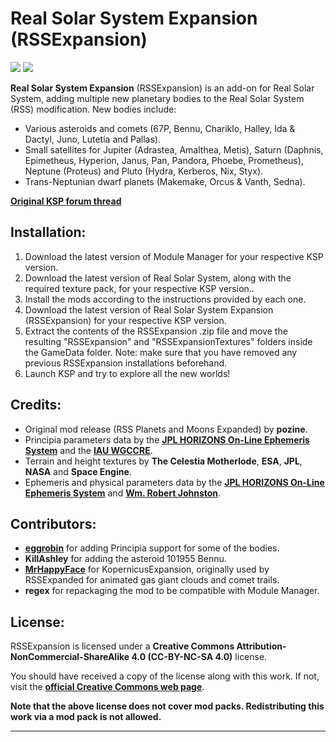 # Real Solar System Expansion (RSSExpansion)

![][RSSEX:shield-version]
![][RSSEX:shield-license]

**Real Solar System Expansion** (RSSExpansion) is an add-on for Real Solar System, adding multiple new planetary bodies to the Real Solar System (RSS) modification. New bodies include:

* Various asteroids and comets (67P, Bennu, Chariklo, Halley, Ida & Dactyl, Juno, Lutetia and Pallas).
* Small satellites for Jupiter (Adrastea, Amalthea, Metis), Saturn (Daphnis, Epimetheus, Hyperion, Janus, Pan, Pandora, Phoebe, Prometheus), Neptune (Proteus) and Pluto (Hydra, Kerberos, Nix, Styx).
* Trans-Neptunian dwarf planets (Makemake, Orcus & Vanth, Sedna).

**[Original KSP forum thread][RSSEX:original-forum-link]**

## Installation:

1. Download the latest version of Module Manager for your respective KSP version.
2. Download the latest version of Real Solar System, along with the required texture pack, for your respective KSP version..
3. Install the mods according to the instructions provided by each one.
4. Download the latest version of Real Solar System Expansion (RSSExpansion) for your respective KSP version.
5. Extract the contents of the RSSExpansion .zip file and move the resulting "RSSExpansion" and "RSSExpansionTextures" folders inside the GameData folder. Note: make sure that you have removed any previous RSSExpansion installations beforehand.
6. Launch KSP and try to explore all the new worlds!

## Credits:

* Original mod release (RSS Planets and Moons Expanded) by **pozine**.
* Principia parameters data by the **[JPL HORIZONS On-Line Ephemeris System][RSSEX:jpl-horizons-system-link]** and the **[IAU WGCCRE][RSSEX:iau-wgccre-link]**.
* Terrain and height textures by **The Celestia Motherlode**, **ESA**, **JPL**, **NASA** and **Space Engine**.
* Ephemeris and physical parameters data by the **[JPL HORIZONS On-Line Ephemeris System][RSSEX:jpl-horizons-system-link]** and **[Wm. Robert Johnston][RSSEX:robert-johnston-link]**.

## Contributors:

* **[eggrobin][RSSEX:contributor-eggrobin-link]** for adding Principia support for some of the bodies.
* **KillAshley** for adding the asteroid 101955 Bennu.
* **[MrHappyFace][RSSEX:contributor-mrhappyface-link]** for KopernicusExpansion, originally used by RSSExpanded for animated gas giant clouds and comet trails.
* **regex** for repackaging the mod to be compatible with Module Manager.

## License:

RSSExpansion is licensed under a **Creative Commons Attribution-NonCommercial-ShareAlike 4.0 (CC-BY-NC-SA 4.0)** license.

You should have received a copy of the license along with this work. If not, visit the **[official Creative Commons web page][RSSEX:cc-license-link]**.

**Note that the above license does not cover mod packs. Redistributing this work via a mod pack is not allowed.**

***

[RSSEX:cc-license-link]:              https://creativecommons.org/licenses/by-nc-sa/4.0
[RSSEX:contributor-mrhappyface-link]: https://forum.kerbalspaceprogram.com/index.php?showtopic=119211
[RSSEX:contributor-eggrobin-link]:    https://github.com/eggrobin
[RSSEX:iau-wgccre-link]:              https://astrogeology.usgs.gov/groups/IAU-WGCCRE
[RSSEX:jpl-horizons-system-link]:     https://ssd.jpl.nasa.gov/horizons.cgi
[RSSEX:original-forum-link]:          https://forum.kerbalspaceprogram.com/index.php?showtopic=116275
[RSSEX:robert-johnston-link]:         http://www.johnstonsarchive.net/astro/asteroidmoons.html
[RSSEX:shield-version]:               https://img.shields.io/badge/KSP%20Version-1.3.1.1891-red.svg
[RSSEX:shield-license]:               https://img.shields.io/badge/License-CC--BY--NC--SA%204.0-green.svg
